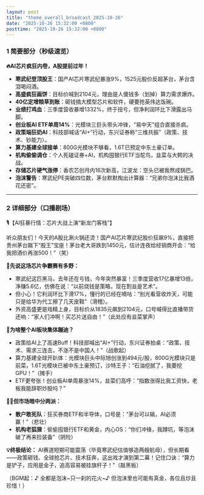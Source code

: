 ```yaml
---
layout: post
title: "theme_overall_broadcast_2025-10-26"
date: "2025-10-26 15:32:00 +0800"
posttime: "2025-10-26 15:32:00 +0800"
---
```


### 1 简要部分（秒级速览）

**🔥AI芯片疯狂内卷，A股提前过年！**

- **寒武纪登顶股王**：国产AI芯片寒武纪暴涨9%，1525元股价反超茅台，茅台含泪喝闷酒。
- **高盛疯狂画饼**：目标价喊到2104元，理由是人傻钱多（划掉）算力需求爆炸。
- **40亿定增粮草到账**：砸钱搞大模型芯片和软件，硬要抢英伟达饭碗。
- **业绩打鸡血**：三季度营收暴增1332%，终于扭亏，但净利润环比下滑露出马脚。
- **创业板AI ETF单周14%**：光模块三巨头带头冲锋，“易中天”组合直接杀疯。
- **政策端狂奶AI**：科技部喊话“AI+”行动，东兴证券称“三维共振”（政策、技术、钞能力）。
- **算力基建全球接单**：800G光模块不够看，1.6T已预定中东土豪订单。
- **机构偷偷调仓**：个人死磕证券+AI，机构囤银行ETF当鸵鸟，韭菜与大鳄的决战。
- **存储芯片硬气涨停**：香农芯创月内16次新高，江波龙：空头已被我熬成锅巴。
- **泡沫警告**：寒武纪PE突破四位数，茅台默默掏出计算器：“兄弟你泡沫比我酒花还密”。

---

### 2 详细部分（口播剧场）

🎙️【AI狂暴行情：芯片大战上演“新龙门客栈”】

听众朋友们！今天的A股比涮火锅还烫！国产AI芯片寒武纪股价狂飙9%，直接把贵州茅台踹下“股王”宝座！茅台老大哥跌到1450元，估计连夜给经销商开会：“给我把酒价再涨500！”（笑）

**🌟先说这场芯片争霸赛有多野：**
- 寒武纪这匹黑马，去年还在亏钱，今年突然暴富！三季度营收17亿暴增13倍，净赚5.6亿，仿佛在说：“以前烧钱是策略，现在割韭是艺术”。
- 但小心！它利润环比下滑17%，懂行的已经在嘀咕：“别光看营收炸天，可能只是给华为代工擦了几天皮鞋”（滑稽）。
- 外资高盛更是戏精上身，目标价从1835元飙到2104元，口号喊得比直播带货还响：“家人们冲啊！买芯片送自由！”（此处应有韭菜掌声）

**🚀为啥整个AI板块集体蹦迪？**
- 政策给AI上了高速Buff！科技部喊出“AI+”行动，东兴证券拍桌：“政策、技术、需求三连击，不涨不是中国人！”（战歌起）
- 算力基建全球开趴体：光模块巨头中际旭创涨到494元/股，800G光模块只是前菜，1.6T光模块已被中东土豪预订，沙特王子：“石油挖腻了，我要挖GPU！”（摊手）
- ETF更夸张！创业板AI单周暴涨14%，韭菜们高呼：“指数涨得比我工资快，老板我能辞职炒股吗？”

**🤹‍♂️但市场暗中分两派：**
- **散户敢死队**：狂买券商ETF和半导体，口号是：“茅台可以输，AI必须赢！”（悲壮）
- **机构老狐狸**：偷偷囤银行ETF和黄金，内心OS：“你们冲锋，我蹲坑，等泡沫破了再来捡装备”（阴险）

**💡终极结论：**
AI赛道短期可能震荡（毕竟寒武纪估值够造两艘航母），但长期看——政策砸钱、全球抢芯片、技术狂奔，这出戏才演到第二幕！记住口诀：“算力是铲子，应用是金子，追高容易被挂旗杆子！”（敲黑板）

（BGM起：♪ 全都是泡沫~只一刹的花火~♪ 但泡沫里也可能有真金，各位且炒且珍惜！）